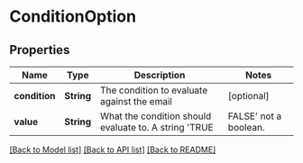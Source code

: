 # ConditionOption

## Properties
Name | Type | Description | Notes
------------ | ------------- | ------------- | -------------
**condition** | **String** | The condition to evaluate against the email | [optional] 
**value** | **String** | What the condition should evaluate to. A string &#39;TRUE|FALSE&#39; not a boolean. | [optional] 

[[Back to Model list]](../README#documentation-for-models) [[Back to API list]](../README#documentation-for-api-endpoints) [[Back to README]](../README)


